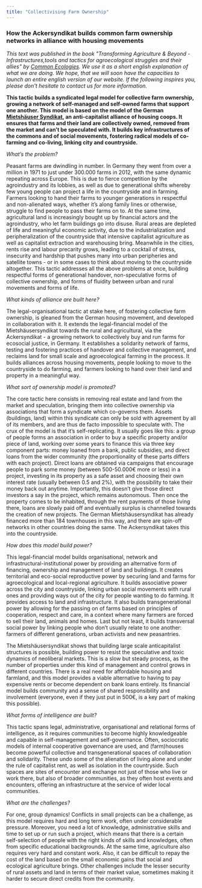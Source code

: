 ```yaml
---
title: "Collectivising Farm Ownership"
---
```


### How the Ackersyndikat builds common farm ownership networks in alliance with housing movements

*This text was published in the book "Transforming Agriculture & Beyond - Infrastructures,tools and tactics for agroecological struggles and their allies" by [Common Ecologies](https://commonecologies.net/). We use it as a short english explanation of what we are doing. We hope, that we will soon have the capacities to launch an entire english version of our website. If the following inspires you, please don't hesitate to contact us for more information.*

**This tactic builds a syndicated legal model for collective farm ownership, growing a network of self-managed and self-owned farms that support one another. This model is based on the model of the German [Mietshäuser Syndikat](https://www.syndikat.org/), an anti-capitalist alliance of housing coops. It ensures that farms and their land are collectively owned, removed from the market and can’t be speculated with. It builds key infrastructures of the commons and of social movements, fostering radical models of co-farming and co-living, linking city and countryside.**

*What’s the problem?*

Peasant farms are dwindling in number. In Germany they went from over a million in 1971 to just under 300.000 farms in 2012, with the same dynamic repeating across Europe. This is due to fierce competition by the agroindustry and its lobbies, as well as due to generational shifts whereby few young people can project a life in the countryside and in farming. Farmers looking to hand their farms to younger generations in respectful and non-alienated ways, whether it’s along family lines or otherwise, struggle to find people to pass their farms on to. At the same time, agricultural land is increasingly bought up by financial actors and the agroindustry, who let farm buildings go into disuse. Rural areas are depleted of life and meaningful economic activity, due to the industrialization and peripheralization of the countryside that intensive capitalist agriculture as well as capitalist extraction and warehousing bring. Meanwhile in the cities, rents rise and labour precarity grows, leading to a cocktail of stress, insecurity and hardship that pushes many into urban peripheries and satellite towns - or in some cases to think about moving to the countryside altogether. This tactic addresses all the above problems at once, building respectful forms of generational handover, non-speculative forms of collective ownership, and forms of fluidity between urban and rural movements and forms of life. 

*What kinds of alliance are built here?*

The legal-organisational tactic at stake here, of fostering collective farm ownership, is gleaned from the German housing movement, and developed in collaboration with it. It extends the legal-financial model of the Mietshäusersyndikat towards the rural and agricultural, via the Ackersyndikat - a growing network to collectively buy and run farms for ecosocial justice, in Germany. It establishes a solidarity network of farms, testing and fostering practices of handover and collective management, and reclaims land for small scale and agroecological farming in the process. It builds alliances across housing movements, people looking to move to the countryside to do farming, and farmers looking to hand over their land and property in a meaningful way.

*What sort of ownership model is promoted?*

The core tactic here consists in removing real estate and land from the market and speculation, bringing them into collective ownership via associations that form a syndicate which co-governs them. Assets (buildings, land) within this syndicate can only be sold with agreement by all of its members, and are thus de facto impossible to speculate with. The crux of the model is that it’s self-replicating. It usually goes like this: a group of people forms an association in order to buy a specific property and/or piece of land, working over some years to finance this via three key component parts: money loaned from a bank, public subsidies, and direct loans from the wider community (the proportionality of these parts differs with each project). Direct loans are obtained via campaigns that encourage people to park some money (between 500-50.000€ more or less) in a project, investing in its property as a safe asset and choosing their own interest rate (usually between 0.5 and 2%), with the possibility to take their money back out anytime. Importantly, this doesn’t give those direct investors a say in the project, which remains autonomous. Then once the property comes to be inhabited, through the rent payments of those living there, loans are slowly paid off and eventually surplus is channelled towards the creation of new projects. The German Mietshäusersyndikat has already financed more than 184 townhouses in this way, and there are spin-off networks in other countries doing the same. The Ackersyndikat takes this into the countryside.

*How does this model build power?*

This legal-financial model builds organisational, network and infrastructural-institutional power by providing an alternative form of financing, ownership and management of land and buildings. It creates territorial and eco-social reproductive power by securing land and farms for agroecological and local-regional agriculture. It builds associative power across the city and countryside, linking urban social movements with rural ones and providing ways out of the city for people wanting to do farming. It provides access to land and infrastructure. It also builds transgenerational power by allowing for the passing on of farms based on principles of cooperation, respect and care, in a context where many farmers are forced to sell their land, animals and homes. Last but not least, it builds transversal social power by linking people who don’t usually relate to one another: farmers of different generations, urban activists and new peasantries.

The Mietshäusersyndikat shows that building large scale anticapitalist structures is possible, building power to resist the speculative and toxic dynamics of neoliberal markets. This is a slow but steady process, as the number of properties under this kind of management and control grows in different countries. There is a real need for affordable housing and farmland, and this model provides a viable alternative to having to pay expensive rents or become dependent on bank loans entirely. Its financial model builds community and a sense of shared responsibility and involvement (everyone, even if they just put in 500€, is a key part of making this possible).

*What forms of intelligence are built?*

This tactic spans legal, administrative, organisational and relational forms of intelligence, as it requires communities to become highly knowledgeable and capable in self-management and self-governance. Often, sociocratic models of internal cooperative governance are used, and (farm)houses become powerful collective and transgenerational spaces of collaboration and solidarity. These undo some of the alienation of living alone and under the rule of capitalist rent, as well as isolation in the countryside. Such spaces are sites of encounter and exchange not just of those who live or work there, but also of broader communities, as they often host events and encounters, offering an infrastructure at the service of wider local communities.

*What are the challenges?*

For one, group dynamics! Conflicts in small projects can be a challenge, as this model requires hard and long term work, often under considerable pressure. Moreover, you need a lot of knowledge, administrative skills and time to set up or run such a project, which means that there is a certain self-selection of people with the right kinds of skills and knowledges, often from specific educational backgrounds. At the same time, agriculture also requires very hard and constant work. Also, it can be difficult to repay the cost of the land based on the small economic gains that social and ecological agriculture brings. Other challenges include the lesser security of rural assets and land in terms of their market value, sometimes making it harder to secure direct credits from the community.
